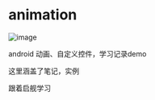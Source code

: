 # animation

![image](https://github.com/jiezongnewstar/AnimationViewandWedgit/blob/master/app/src/main/res/screen.gif
)

android 动画、自定义控件，学习记录demo</br>

这里涵盖了笔记，实例</br>

跟着启舰学习
